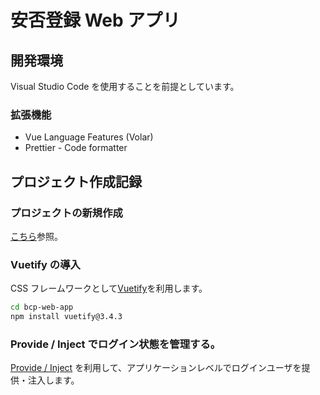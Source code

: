 # 安否登録 Web アプリ

## 開発環境

Visual Studio Code を使用することを前提としています。

### 拡張機能

- Vue Language Features (Volar)
- Prettier - Code formatter

## プロジェクト作成記録

### プロジェクトの新規作成

[こちら](../REAMDME.md)参照。

### Vuetify の導入

CSS フレームワークとして[Vuetify](https://vuetifyjs.com/en/)を利用します。

```sh
cd bcp-web-app
npm install vuetify@3.4.3
```

### Provide / Inject でログイン状態を管理する。

[Provide / Inject](https://ja.vuejs.org/guide/components/provide-inject) を利用して、アプリケーションレベルでログインユーザを提供・注入します。
